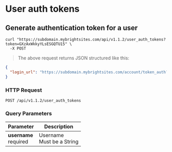#  User auth tokens

## Generate authentication token for a user

```shell
curl "https://subdomain.mybrightsites.com/api/v1.1.2/user_auth_tokens?token=GXzAxWkkyYLsESGQTU15" \
  -X POST
```

> The above request returns JSON structured like this:

```json
{
  "login_url": "https://subdomain.mybrightsites.com/account/token_auth?token=62BMxzbhY9GFpETFwzeu"
}
```

### HTTP Request

`POST /api/v1.1.2/user_auth_tokens`

### Query Parameters

Parameter | Description
--------- | -----------
<div><strong>username </strong></div><div> required </div> | <div>Username</div><div> Must be a String </div>


